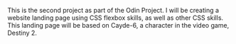 This is the second project as part of the Odin Project. I will be creating a website landing page using CSS flexbox skills, as well as other CSS skills. This landing page will be based on Cayde-6, a character in the video game, Destiny 2.